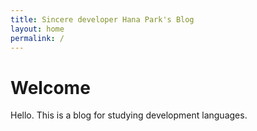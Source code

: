 ```yaml
---
title: Sincere developer Hana Park's Blog
layout: home
permalink: /
---
```


# Welcome

Hello. This is a blog for studying development languages.
